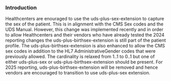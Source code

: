 

### Introduction

Healthcenters are enouraged to use the uds-plus-sex-extension to capture the sex of the patient. This is in alignment with the CMS Sex codes and the UDS Manual. However, this change was implemented recently and in order to allow Healthcenters and their vendors who have already tested the 2024 reporting changes the uds-plus-birthsex-extension is still part of the patient profile. The uds-plus-birthsex-extension is also enhanced to allow the CMS sex codes in addition to the HL7 AdministrativeGender codes that were previously allowed. The cardinality is relaxed from 1..1 to 0..1 but one of either uds-plus-sex or uds-plus-birthsex-extension should be present.
For 2025 reporting, uds-plus-birthsex-extension will be removed and hence vendors are encouraged to transition to use uds-plus-sex extension.
